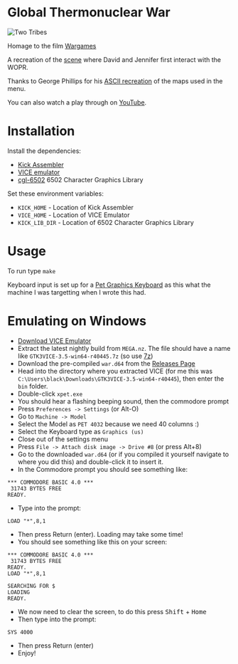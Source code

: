 # Global Thermonuclear War

![Two Tribes](assets/two-tribes.png)

Homage to the film [Wargames](https://en.wikipedia.org/wiki/WarGames)

A recreation of the [scene](https://www.youtube.com/watch?v=KXzNo0vR_dU&t=92) where David and Jennifer first interact with the WOPR.

Thanks to George Phillips for his [ASCII recreation](http://48k.ca/wgascii.html) of the maps used in the menu.

You can also watch a play through on [YouTube](https://www.youtube.com/watch?v=R65BBGmOPdw).

# Installation

Install the dependencies:

* [Kick Assembler](http://www.theweb.dk/KickAssembler)
* [VICE emulator](http://vice-emu.sourceforge.net/)
* [cgl-6502](https://github.com/peckhamdata/cgl-6502) 6502 Character Graphics Library

Set these environment variables:

* `KICK_HOME` - Location of Kick Assembler
* `VICE_HOME` - Location of VICE Emulator
* `KICK_LIB_DIR` - Location of 6502 Character Graphics Library

# Usage

To run type `make`

Keyboard input is set up for a [Pet Graphics Keyboard](http://www.6502.org/users/andre/petindex/keyboards.html) as this what the machine I was targetting when I wrote this had.

# Emulating on Windows

* [Download VICE Emulator](https://vice-emu.sourceforge.io/index.html#download)
* Extract the latest nightly build from `MEGA.nz`. The file should have a name like `GTK3VICE-3.5-win64-r40445.7z` (so use [7z](https://www.7-zip.org/download.html))
* Download the pre-compiled `war.d64` from the [Releases Page](https://github.com/peckhamdata/global-thermonuclear-war/releases)
* Head into the directory where you extracted VICE (for me this was `C:\Users\black\Downloads\GTK3VICE-3.5-win64-r40445`), then enter the `bin` folder.
* Double-click `xpet.exe`
* You should hear a flashing beeping sound, then the commodore prompt
* Press `Preferences -> Settings` (or Alt-O)
* Go to `Machine -> Model`
* Select the Model as `PET 4032` because we need 40 columns :)
* Select the Keyboard type as `Graphics (us)`
* Close out of the settings menu
* Press `File -> Attach disk image -> Drive #8` (or press Alt+8)
* Go to the downloaded `war.d64` (or if you compiled it yourself navigate to where you did this) and double-click it to insert it.
* In the Commodore prompt you should see something like:
```
*** COMMODORE BASIC 4.0 ***
 31743 BYTES FREE
READY.

```
 * Type into the prompt:
```
LOAD "*",8,1
```
 * Then press Return (enter). Loading may take some time!
 * You should see something like this on your screen:
```
*** COMMODORE BASIC 4.0 ***
 31743 BYTES FREE
READY.
LOAD "*",8,1

SEARCHING FOR $
LOADING
READY.
```
 * We now need to clear the screen, to do this press <kbd>Shift</kbd> + <kbd>Home</kbd>
 * Then type into the prompt:
```
SYS 4000
```
 * Then press Return (enter)
 * Enjoy!
